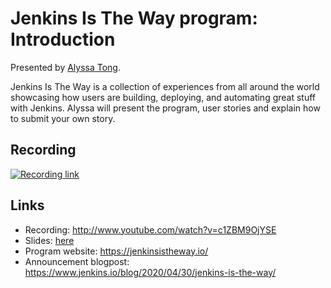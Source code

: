 # Jenkins Is The Way program: Introduction

Presented by [Alyssa Tong](https://www.jenkins.io/blog/authors/alyssat/).

Jenkins Is The Way is a collection of experiences from all around the world showcasing how users are building, deploying, and automating great stuff with Jenkins. Alyssa will present the program, user stories and explain how to submit your own story.

## Recording

[![Recording link](https://img.youtube.com/vi/c1ZBM9OjYSE/0.jpg)](http://www.youtube.com/watch?v=c1ZBM9OjYSE)

## Links

* Recording: http://www.youtube.com/watch?v=c1ZBM9OjYSE
* Slides: [here](./slides.pdf)
* Program website: https://jenkinsistheway.io/
* Announcement blogpost: https://www.jenkins.io/blog/2020/04/30/jenkins-is-the-way/
